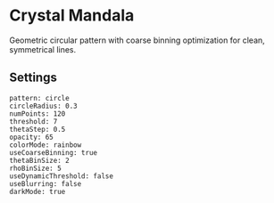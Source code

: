 # Crystal Mandala

Geometric circular pattern with coarse binning optimization for clean, symmetrical lines.

## Settings

```
pattern: circle
circleRadius: 0.3
numPoints: 120
threshold: 7
thetaStep: 0.5
opacity: 65
colorMode: rainbow
useCoarseBinning: true
thetaBinSize: 2
rhoBinSize: 5
useDynamicThreshold: false
useBlurring: false
darkMode: true
```
